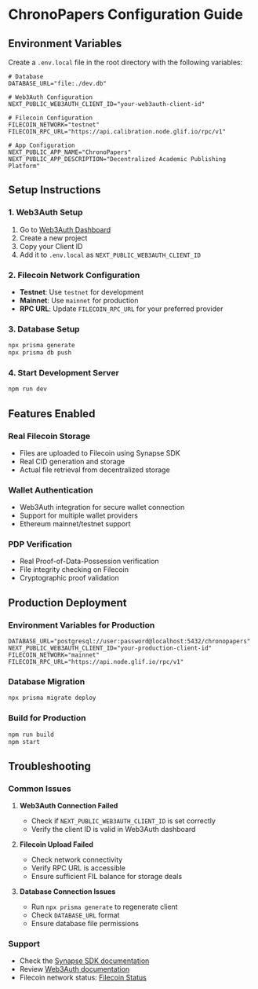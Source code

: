# ChronoPapers Configuration Guide

## Environment Variables

Create a `.env.local` file in the root directory with the following variables:

```env
# Database
DATABASE_URL="file:./dev.db"

# Web3Auth Configuration
NEXT_PUBLIC_WEB3AUTH_CLIENT_ID="your-web3auth-client-id"

# Filecoin Configuration
FILECOIN_NETWORK="testnet"
FILECOIN_RPC_URL="https://api.calibration.node.glif.io/rpc/v1"

# App Configuration
NEXT_PUBLIC_APP_NAME="ChronoPapers"
NEXT_PUBLIC_APP_DESCRIPTION="Decentralized Academic Publishing Platform"
```

## Setup Instructions

### 1. Web3Auth Setup
1. Go to [Web3Auth Dashboard](https://dashboard.web3auth.io/)
2. Create a new project
3. Copy your Client ID
4. Add it to `.env.local` as `NEXT_PUBLIC_WEB3AUTH_CLIENT_ID`

### 2. Filecoin Network Configuration
- **Testnet**: Use `testnet` for development
- **Mainnet**: Use `mainnet` for production
- **RPC URL**: Update `FILECOIN_RPC_URL` for your preferred provider

### 3. Database Setup
```bash
npx prisma generate
npx prisma db push
```

### 4. Start Development Server
```bash
npm run dev
```

## Features Enabled

### Real Filecoin Storage
- Files are uploaded to Filecoin using Synapse SDK
- Real CID generation and storage
- Actual file retrieval from decentralized storage

### Wallet Authentication
- Web3Auth integration for secure wallet connection
- Support for multiple wallet providers
- Ethereum mainnet/testnet support

### PDP Verification
- Real Proof-of-Data-Possession verification
- File integrity checking on Filecoin
- Cryptographic proof validation

## Production Deployment

### Environment Variables for Production
```env
DATABASE_URL="postgresql://user:password@localhost:5432/chronopapers"
NEXT_PUBLIC_WEB3AUTH_CLIENT_ID="your-production-client-id"
FILECOIN_NETWORK="mainnet"
FILECOIN_RPC_URL="https://api.node.glif.io/rpc/v1"
```

### Database Migration
```bash
npx prisma migrate deploy
```

### Build for Production
```bash
npm run build
npm start
```

## Troubleshooting

### Common Issues

1. **Web3Auth Connection Failed**
   - Check if `NEXT_PUBLIC_WEB3AUTH_CLIENT_ID` is set correctly
   - Verify the client ID is valid in Web3Auth dashboard

2. **Filecoin Upload Failed**
   - Check network connectivity
   - Verify RPC URL is accessible
   - Ensure sufficient FIL balance for storage deals

3. **Database Connection Issues**
   - Run `npx prisma generate` to regenerate client
   - Check `DATABASE_URL` format
   - Ensure database file permissions

### Support
- Check the [Synapse SDK documentation](https://github.com/FilOzone/synapse-sdk)
- Review [Web3Auth documentation](https://web3auth.io/docs/)
- Filecoin network status: [Filecoin Status](https://status.filecoin.io/)
